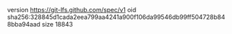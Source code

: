 version https://git-lfs.github.com/spec/v1
oid sha256:328845d1cada2eea799aa4241a900f106da99546db99ff504728b848bba94aad
size 18843
